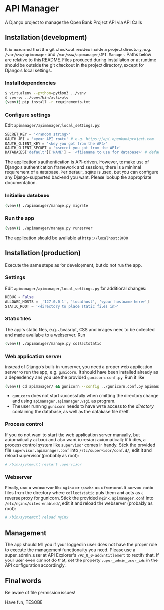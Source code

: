 # API Manager

A Django project to manage the Open Bank Project API via API Calls


## Installation (development)

It is assumed that the git checkout resides inside a project directory, e.g. `/var/www/apimanager` and `/var/www/apimanager/API-Manager`.
Paths below are relative to this README. Files produced during installation or at runtime should be outside the git checkout in the project directory, except for Django's local settings. 

### Install dependencies

```bash
$ virtualenv --python=python3 ../venv
$ source ../venv/bin/activate
(venv)$ pip install -r requirements.txt
```

### Configure settings

Edit `apimanager/apimanager/local_settings.py`:

```python
SECRET_KEY = '<random string>'
OAUTH_API = '<your API root>' # e.g. https://api.openbankproject.com
OAUTH_CLIENT_KEY = '<key you got from the API>'
OAUTH_CLIENT_SECRET = '<secret you got from the API>'
DATABASES['default']['NAME'] = '<filename to use for database>' # default is 'db.sqlite3' in parent directory of git checkout
```

The application's authentication is API-driven. However, to make use of Django's authentication framework and sessions, there is a minimal requirement of a database. Per default, sqlite is used, but you can configure any Django-supported backend you want. Please lookup the appropriate documentation.


### Initialise database

```bash
(venv)$ ./apimanager/manage.py migrate
```

### Run the app

```bash
(venv)$ ./apimanager/manage.py runserver
```

The application should be available at `http://localhost:8000`


## Installation (production)

Execute the same steps as for development, but do not run the app.

### Settings

Edit `apimanager/apimanager/local_settings.py` for additional changes:

```python
DEBUG = False
ALLOWED_HOSTS = ['127.0.0.1', 'localhost', '<your hostname here>']
STATIC_ROOT = '<directory to place static files in>'
```

### Static files

The app's static files, e.g. Javasript, CSS and images need to be collected and made available to a webserver. Run

```bash
(venv)$ ./apimanager/manage.py collectstatic
```

### Web application server

Instead of Django's built-in runserver, you need a proper web application server to run the app, e.g. `gunicorn`. It should have been installed already as a dependency and you use the provided `gunicorn.conf.py`. Run it like

```bash
(venv)$ cd apimanager/ && gunicorn --config ../gunicorn.conf.py apimanager.wsgi 
```

- `gunicorn` does not start successfully when omitting the directory change and using `apimanager.apimanager.wsgi` as program.
- The user running  `gunicorn` needs to have write access to the _directory_ containing the database, as well as the database file itself.


### Process control

If you do not want to start the web application server manually, but automatically at boot and also want to restart automatically if it dies, a process control system like `supervisor` comes in handy. Stick the provided file `supervisor.apimanager.conf` into `/etc/supervisor/conf.d/`, edit it and reload supervisor (probably as root):

```bash
# /bin/systemctl restart supervisor
```

### Webserver

Finally, use a webserver like `nginx` or `apache` as a frontend. It serves static files from the directory where `collectstatic` puts them and acts as a reverse proxy for gunicorn. Stick the provided `nginx.apimanager.conf` into `/etc/nginx/sites-enabled/`, edit it and reload the webserver (probably as root):

```bash
# /bin/systemctl reload nginx
```


## Management

The app should tell you if your logged in user does not have the proper role to execute the management functionality you need. Please use a super_admin_user at API Explorer's `/#2_0_0-addEntitlement` to rectify that. If your user even cannot do that, set the property `super_admin_user_ids` in the API configuration accordingly.


## Final words

Be aware of file permission issues!

Have fun,
 TESOBE
